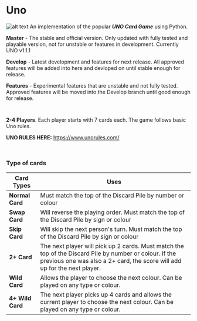 # Uno

![alt text][logo]
An implementation of the popular **_UNO Card Game_** using Python.

**Master** - The stable and official version. Only updated with fully tested and playable version, not for unstable or features in development. Currently UNO v1.1.1

**Develop** - Latest development and features for next release. All approved features will be added into here and devloped on until stable enough for release.

**Features** - Experimental features that are unstable and not fully tested. Approved features will be moved into the Develop branch until good enough for release. 

<code>&nbsp;</code>

**2-4 Players**. Each player starts with 7 cards each. The game follows basic Uno rules.

**UNO RULES HERE:** https://www.unorules.com/

<code>&nbsp;</code>

### Type of cards

| Card Types              | Uses                     |
|------------------------------------|------------------------------------|
| **Normal Card**  | Must match the top of the Discard Pile by number or colour|
| **Swap Card**    | Will reverse the playing order. Must match the top of the Discard Pile by sign or colour|
| **Skip Card**    | Will skip the next person's turn. Must match the top of the Discard Pile by sign or colour|
| **2+ Card**      | The next player will pick up 2 cards. Must match the top of the Discard Pile by number or colour. If the previous one was also a 2+ card, the score will add up for the next player. |
| **Wild Card**    | Allows the player to choose the next colour. Can be played on any type or colour.|
| **4+ Wild Card** | The next player picks up 4 cards and allows the current player to choose the next colour. Can be played on any type or colour. |


[logo]: https://proxy.duckduckgo.com/iu/?u=http%3A%2F%2Fcdn02.nintendo-europe.com%2Fmedia%2Fimages%2F10_share_images%2Fgames_15%2Fnintendo_switch_download_software_1%2FH2x1_NSwitchDS_Uno_image1600w.jpg&f=1
